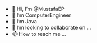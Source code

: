 - 👋 Hi, I’m @MustafaEP
- 👀 I’m ComputerEngineer
- 🌱 I’m Java
- 💞️ I’m looking to collaborate on ...
- 📫 How to reach me ...

<!---
MustafaEP/MustafaEP is a ✨ special ✨ repository because its `README.md` (this file) appears on your GitHub profile.
You can click the Preview link to take a look at your changes.
--->
